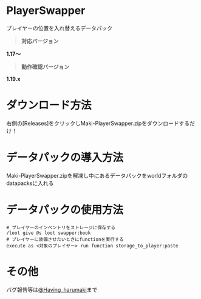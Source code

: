 # PlayerSwapper
プレイヤーの位置を入れ替えるデータパック

> **対応バージョン**

**1.17～**

> **動作確認バージョン**

**1.19.x**


# ダウンロード方法
右側の[Releases]をクリックしMaki-PlayerSwapper.zipをダウンロードするだけ！

# データパックの導入方法
Maki-PlayerSwapper.zipを解凍し中にあるデータパックをworldフォルダのdatapacksに入れる

# データパックの使用方法
```mcfunction
# プレイヤーのインベントリをストレージに保存する
/loot give @s loot swapper:book
# プレイヤーに装備させたいときにfunctionを実行する
execute as <対象のプレイヤー> run function storage_to_player:paste
```

# その他
バグ報告等は[@Having_harumaki](https://twitter.com/Having_harumaki)まで

